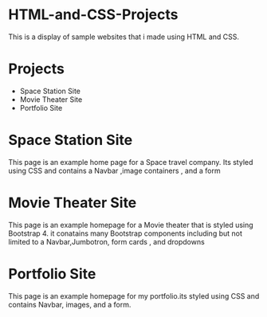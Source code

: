 # HTML-and-CSS-Projects
This is a display of sample websites that i made using HTML and CSS.

# Projects
* Space Station Site
* Movie Theater Site
* Portfolio Site

# Space Station Site
This page is an example home page for a Space travel company. Its styled using CSS and contains a Navbar ,image containers , and a form



# Movie Theater Site
This page is an example homepage for a Movie theater that is styled using Bootstrap 4. it conatains many Bootstrap components including but not limited to a Navbar,Jumbotron, form cards , and dropdowns



# Portfolio Site
This page is an example homepage for my portfolio.its styled using CSS and contains Navbar, images, and a form.
